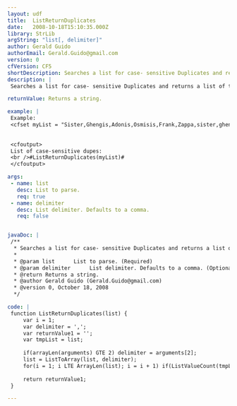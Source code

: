 ```yaml
---
layout: udf
title:  ListReturnDuplicates
date:   2008-10-18T15:10:35.000Z
library: StrLib
argString: "list[, delimiter]"
author: Gerald Guido
authorEmail: Gerald.Guido@gmail.com
version: 0
cfVersion: CF5
shortDescription: Searches a list for case- sensitive Duplicates and returns a list of the duplicate items or an empty string if no dupes are found.
description: |
 Searches a list for case- sensitive Duplicates and returns a list of the duplicate items or and empty string if no dupes are found. Based on Jeff Howden's' ListDeleteDuplicates()

returnValue: Returns a string.

example: |
 Example:
 <cfset myList = "Sister,Ghengis,Adonis,Osmisis,Frank,Zappa,sister,ghengis,adonis,osmisis,Frank,Zappa">
 
 
 <cfoutput>
 List of case-sensitive dupes:
 <br />#ListReturnDuplicates(myList)#
 </cfoutput>

args:
 - name: list
   desc: List to parse.
   req: true
 - name: delimiter
   desc: List delimiter. Defaults to a comma.
   req: false


javaDoc: |
 /**
  * Searches a list for case- sensitive Duplicates and returns a list of the duplicate items or an empty string if no dupes are found.
  * 
  * @param list      List to parse. (Required)
  * @param delimiter      List delimiter. Defaults to a comma. (Optional)
  * @return Returns a string. 
  * @author Gerald Guido (Gerald.Guido@gmail.com) 
  * @version 0, October 18, 2008 
  */

code: |
 function ListReturnDuplicates(list) {
     var i = 1;
     var delimiter = ',';
     var returnValue1 = '';
     var tmpList = list;
 
     if(arrayLen(arguments) GTE 2) delimiter = arguments[2];
     list = ListToArray(list, delimiter);
     for(i = 1; i LTE ArrayLen(list); i = i + 1) if(ListValueCount(tmpList, list[i]) GT 1 and not listFind(returnValue1,list[i],delimiter)) returnValue1 = ListAppend(returnValue1, list[i], delimiter);
 
     return returnValue1;
 }

---
```


